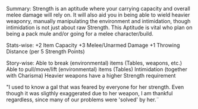 Summary:
Strength is an aptitude where your carrying capacity and overall melee damage will rely on. It will also aid you in being able to wield heavier weaponry, manually manipulating the environment and intimidation, though intimidation is not just about raw Strength. This Aptitude is vital who plan on being a pack mule and/or going for a melee character/build.

Stats-wise:
	+2 Item Capacity
	+3 Melee/Unarmed Damage
	+1 Throwing Distance (per 5 Strength Points)

Story-wise:
	Able to break (environmental) items (Tables, weapons, etc.)
	Able to pull/move/lift (environmental) items (Tables)
	Intimidation (together with Charisma)
	Heavier weapons have a higher Strength requirement

"I used to know a gal that was feared by everyone for her strength. Even though it was sligthly exaggerated due to her weapon, I am thankful regardless, since many of our problems were 'solved' by her.¨
